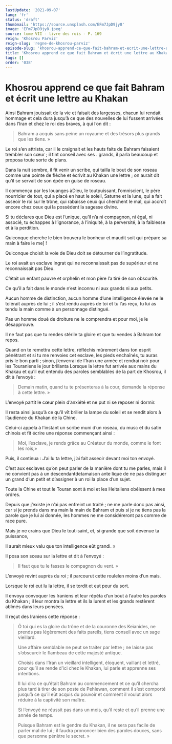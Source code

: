 ```yaml
---
lastUpdate: '2021-09-07'
lang: 'fr'
status: 'draft'
thumbnail: 'https://source.unsplash.com/EFm7JpD9jy8'
image: 'EFm7JpD9jy8.jpeg'
source: tome VII - livre des rois - P. 169
reign: 'Khosrou Parviz'
reign-slug: 'regne-de-khosrou-parviz'
episode-slug: 'khosrou-apprend-ce-que-fait-bahram-et-ecrit-une-lettre-au-khakan'
title: 'Khosrou apprend ce que fait Bahram et écrit une lettre au Khakan | Le Livre des Rois | Shâhnâmeh'
tags: []
order: '038'
---
```


<!-- LTeX: language=fr -->

# Khosrou apprend ce que fait Bahram et écrit une lettre au Khakan

Ainsi Bahram jouissait de la vie et faisait des largesses, chacun lui rendait hommage et cela dura jusqu’à ce que des nouvelles de lui fussent arrivées dans l’Iran et chez le roi des braves, à qui l’on dit :

> Bahram a acquis sans peine un royaume et des trésors plus grands que les tiens. »

Le roi s’en attrista, car il le craignait et les hauts faits de Bahram faisaient trembler son cœur ; il tint conseil avec ses . grands, il parla beaucoup et proposa toute sorte de plans.

Dans la nuit sombre, il fit venir un scribe, qui tailla le bout de son roseau comme une pointe de flèche et écrivit au Khakan une lettre ; on aurait dit qu’il se servait de son épée en guise de roseau.

Il commença par les louanges àDieu, le toutpuissant, l’omniscient, le père nourricier de tout, qui a placé en haut le soleil, Saturne et la lune, qui a fait asseoir le roi sur le trône, qui rabaisse ceux qui cherchent le mal, qui accroît encore chez ceux qui la possèdent la sagesse divine.

Si tu déclares que Dieu est l’unique, qu’il n’a ni compagnon, ni égal, ni associé, tu échappes à l’ignorance, à l’iniquité, à la perversité, à la faiblesse et à la perdition.

Quiconque cherche le bien trouvera le bonheur et maudit soit qui prépare sa main à faire le me] !

Quiconque choisit la voie de Dieu doit se détourner de l’ingratitude.

Le roi avait un esclave ingrat qui ne reconnaissait pas de supérieur et ne reconnaissait pas Dieu.

C’était un enfant pauvre et orphelin et mon père l’a tiré de son obscurité.

Ce qu’il a fait dans le monde n’est inconnu ni aux grands ni aux petits.

Aucun homme de distinction, aucun homme d’une intelligence élevée ne le tolérait auprès de lui ; il s’est rendu auprès de toi et tu l’as reçu, tu lui as tendu la main comme à un personnage distingué.

Pas un homme doué de droiture ne le comprendra et pour moi, je le désapprouve.

Il ne faut pas que tu rendes stérile ta gloire et que tu vendes à Bahram ton repos.

Quand on te remettra cette lettre, réfléchis mûrement dans ton esprit pénétrant et si tu me renvoies cet esclave, les pieds enchaînés, tu auras pris le bon parti ; sinon, j’enverrai de l’Iran une armée et rendrai noir pour les Touraniens le jour brillanta Lorsque la lettre fut arrivée aux mains du Khakau et qu’il eut entendu des paroles semblables de la part de Khosrou, il dit à l’envoyé :

> Demain matin, quand tu te présenteras à la cour, demande la réponse à cette lettre. »

L’envoyé partit le cœur plein d’anxiété et ne put ni se reposer ni dormir.

Il resta ainsi jusqu’à ce qu’il vît briller la lampe du soleil et se rendit alors à l’audience du Khakan de la Chine.

Celui-ci appela à l’instant un scribe muni d’un roseau, du musc et du satin chinois et fit écrire une réponse commençant ainsi :

> Moi, l’esclave, je rends grâce au Créateur du monde, comme le font les rois,»

Puis, il continua : J’ai lu ta lettre, j’ai fait asseoir devant moi ton envoyé.

C’est aux esclaves qu’on peut parler de la manière dont tu me parles, mais il ne convient pas à un descendantdetamaison ante lique de ne pas distinguer un grand d’un petit et d’assigner à un roi la place d’un sujet.

Toute la Chine et tout le Touran sont à moi et les Heitaliens obéissent à mes ordres.

Depuis que j’existe je n’ai pas enfreint un traité ; ne me parle donc pas ainsi, car si je prends dans ma main la main de Bahram et puis si je ne tiens pas la parole que je lui ai donnée, les hommes ne me considéreront pas comme de race pure.

Mais je ne crains que Dieu le tout-saint, et, si grande que soit devenue ta puissance,

Il aurait mieux valu que ton intelligence eût grandi. »

Il posa son sceau sur la lettre et dit à l’envoyé :

> Il faut que tu le fasses le compagnon du vent. »

L’envoyé revint auprès du roi ; il parcourut cette roulelen moins d’un mais.

Lorsque le roi eut lu la lettre, il se tordit et eut peur du sort.

Il envoya convoquer les Iraniens et leur répéta d’un bout à l’autre les paroles du Khakan ; il leur montra la lettre et ils la lurent et les grands restèrent abîmés dans leurs pensées.

Il reçut des Iraniens cette réponse :

> Ô toi qui es la gloire du trône et de la couronne des Keïanides, ne prends pas légèrement des faits pareils, tiens conseil avec un sage vieillard.
>
> Une affaire semblable ne peut se traiter par lettre ; ne laisse pas s’obscurcir le flambeau de cette majesté antique.
>
> Choisis dans l’Iran un vieillard intelligent, éloquent, vaillant et lettré, pour qu’il se rende d’ici chez le Khakan, lui parle et apprenne ses intentions.
>
> Il lui dira ce qu’était Bahram au commencement et ce qu’il chercha plus tard à tirer de son poste de Pehlewan, comment il s’est comporté jusqu’à ce qu’il eût acquis du pouvoir et comment il voulut alors réduire à la captivité son maître.
>
> Si l’envoyé ne réussit pas dans un mois, qu’il reste et qu’il prenne une année de temps.
>
> Puisque Bahram est le gendre du Khakan, il ne sera pas facile de parler mal de lui ; il faudra prononcer bien des paroles douces, sans que personne pénètre le secret. »
